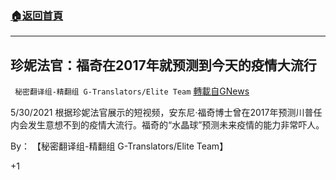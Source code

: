 ###  [:house:返回首頁](https://github.com/ourhimalayas/txt)
---

## 珍妮法官：福奇在2017年就预测到今天的疫情大流行
` 秘密翻译组-精翻组 G-Translators/Elite Team` [轉載自GNews](https://gnews.org/zh-hans/1291318/)

5/30/2021 根据珍妮法官展示的短视频，安东尼·福奇博士曾在2017年预测川普任内会发生意想不到的疫情大流行。福奇的“水晶球”预测未来疫情的能力非常吓人。

By： 【秘密翻译组-精翻组 G-Translators/Elite Team】

+1
